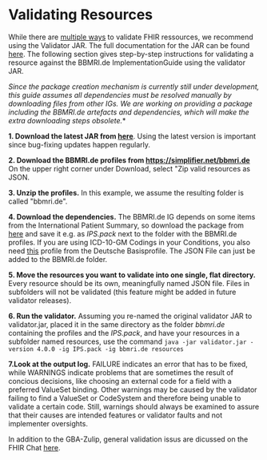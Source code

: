 # Validating Resources

While there are [multiple ways](https://www.hl7.org/fhir/validation.html) to validate FHIR ressources, we recommend using the Validator JAR. The full documentation for the JAR can be found [here](https://wiki.hl7.org/index.php?title=Using_the_FHIR_Validator). The following section gives step-by-step instructions for validating a resource against the BBMRI.de ImplementationGuide using the validator JAR.

*Since the package creation mechanism is currently still under development, this guide assumes all dependencies must be resolved manually by downloading files from other IGs. We are working on providing a package including the BBMRI.de artefacts and dependencies, which will make the extra downloading steps obsolete.** 
 
 **1. Download the latest JAR from [here](https://fhir.github.io/latest-ig-publisher/org.hl7.fhir.validator.jar)**. Using the latest version is important since bug-fixing updates happen regularly.
 
 **2. Download the BBMRI.de profiles from https://simplifier.net/bbmri.de** On the upper right corner under Download, select "Zip valid resources as JSON.
 
 **3. Unzip the profiles.** In this example, we assume the resulting folder is called "bbmri.de".
 
 **4. Download the dependencies.** The BBMRI.de IG depends on some items from the International Patient Summary, so download the package from [here](http://hl7.org/fhir/uv/ips/2019Sep/validator.pack) and save it e.g. as *IPS.pack* next to the folder with the BBMRI.de profiles. If you are using ICD-10-GM Codings in your Conditions, you also need [this](https://simplifier.net/basisprofil-de-r4/codingicd10gm) profile from the Deutsche Basisprofile. The JSON File can just be added to the BBMRI.de folder.
 
 **5. Move the resources you want to validate into one single, flat directory.** Every resource should be its own, meaningfully named JSON file. Files in subfolders will not be validated (this feature might be added in future validator releases).

 **6. Run the validator.** 
 Assuming you re-named the original validator JAR to validator.jar, placed it in the same directory as the folder *bbmri.de* containing the profiles and the *IPS.pack*, and have your resources in a subfolder named resources, use the command
  `java -jar validator.jar -version 4.0.0 -ig IPS.pack -ig bbmri.de resources`
 
 **7.Look at the output log.** FAILURE indicates an error that has to be fixed, while WARNINGS indicate problems that are sometimes the result of concious decisions, like choosing an external code for a field with a preferred ValueSet binding.
  Other warnings may be caused by the validator failing to find a ValueSet or CodeSystem and therefore being unable to validate a certain code.
  Still, warnings should always be examined to assure that their causes are intended features or validator faults and not implementer oversights.
  
  In addition to the GBA-Zulip, general validation issus are dicussed on the FHIR Chat [here](https://chat.fhir.org/#narrow/stream/179177-conformance).